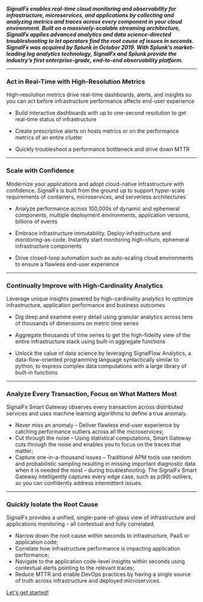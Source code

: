 _**SignalFx enables real-time cloud monitoring and observability for infrastructure, microservices, and applications by collecting and analyzing metrics and traces across every component in your cloud environment. Built on a massively-scalable streaming architecture, SignalFx applies advanced analytics and data science-directed troubleshooting to let operators find the root cause of issues in seconds. SignalFx was acquired by Splunk in October 2019. With Splunk’s market-leading log analytics technology, SignalFx and Splunk provide the industry’s first enterprise-grade, end-to-end observability platform.**_

---

### Act in Real-Time with High-Resolution Metrics

High-resolution metrics drive real-time dashboards, alerts, and insights so you can act before infrastructure performance affects end-user experience

* Build interactive dashboards with up to one-second resolution to get real-time status of infrastructure

* Create prescriptive alerts on hosts metrics or on the performance metrics of an entire cluster

* Quickly troubleshoot a performance bottleneck and drive down MTTR

---

### Scale with Confidence

Modernize your applications and adopt cloud-native infrastructure with confidence. SignalFx is built from the ground up to support hyper-scale requirements of containers, microservices, and serverless architectures

* Analyze performance across 100,000s of dynamic and ephemeral components, multiple deployment environments, application versions, billions of events

* Embrace infrastructure immutability. Deploy infrastructure and monitoring-as-code. Instantly start monitoring high-churn, ephemeral infrastructure components

* Drive closed-loop automation such as auto-scaling cloud environments to ensure a flawless end-user experience

---

### Continually Improve with High-Cardinality Analytics

Leverage unique insights powered by high-cardinality analytics to optimize infrastructure, application performance and business outcomes

* Dig deep and examine every detail using granular analytics across tens of thousands of dimensions on metric time series

* Aggregate thousands of time series to get the high-fidelity view of the entire infrastructure stack using built-in aggregate functions

* Unlock the value of data science by leveraging SignalFlow Analytics, a data-flow-oriented programming language syntactically similar to python, to express complex data computations with a large library of built-in functions

--- 

### Analyze Every Transaction, Focus on What Matters Most

SignalFx Smart Gateway observes every transaction across distributed services and uses machine learning algorithms to define a true anomaly.

* Never miss an anomaly – Deliver flawless end-user experience by catching performance outliers across all the microservices;
* Cut through the noise – Using statistical computations, Smart Gateway cuts through the noise and enables you to focus on the traces that matter;
* Capture one-in-a-thousand issues – Traditional APM tools use random and probabilistic sampling resulting in missing important diagnostic data when it is needed the most – during troubleshooting. The SignalFx Smart Gateway intelligently captures every edge case, such as p(99) outliers, so you can confidently address intermittent issues.

---

### Quickly Isolate the Root Cause
SignalFx provides a unified, single-pane-of-glass view of infrastructure and applications monitoring – all contextual and fully correlated.

* Narrow down the root cause within seconds to infrastructure, PaaS or application code;
* Correlate how infrastructure performance is impacting application performance;
* Navigate to the application code-level insights within seconds using contextual alerts pointing to the relevant traces;
* Reduce MTTR and enable DevOps practices by having a single source of truth across infrastructure and deployed microservices.

[Let's get started!](https://signalfx.github.io/app-dev-workshop/module1/dashboards/)
